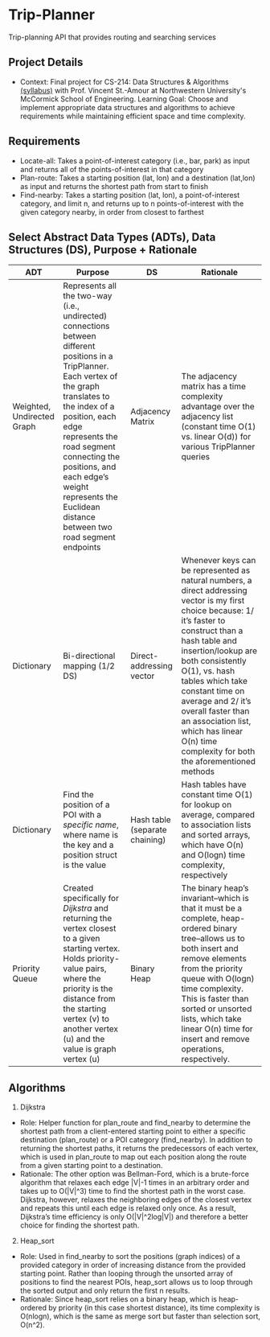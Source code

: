 # Trip-Planner
Trip-planning API that provides routing and searching services

## Project Details
- Context: Final project for CS-214: Data Structures & Algorithms [(syllabus)](https://drive.google.com/file/d/1riDzUiFLU5B3p4NK5gMSQ7cvKDDtP_cX/view?usp=sharing) with Prof. Vincent St.-Amour at Northwestern University's McCormick School of Engineering.
Learning Goal: Choose and implement appropriate data structures and algorithms to achieve requirements while maintaining efficient space and time complexity.

## Requirements
- Locate-all: Takes a point-of-interest category (i.e., bar, park) as input and returns all of the points-of-interest in that category
- Plan-route: Takes a starting position (lat, lon) and a destination (lat,lon) as input and returns the shortest path from start to finish
- Find-nearby: Takes a starting position (lat, lon), a point-of-interest category, and limit n, and returns up to n points-of-interest with the given category nearby, in order from closest to farthest


## Select Abstract Data Types (ADTs), Data Structures (DS), Purpose + Rationale
| ADT | Purpose | DS | Rationale |
| -------- | -------------------- | ----------- | -------------------------- |
| Weighted, Undirected Graph | Represents all the two-way (i.e., undirected) connections between different positions in a TripPlanner. Each vertex of the graph translates to the index of a position, each edge represents the road segment connecting the positions, and each edge’s weight represents the Euclidean distance between two road segment endpoints | Adjacency Matrix | The adjacency matrix has a time complexity advantage over the adjacency list (constant time O(1) vs. linear O(d)) for various TripPlanner queries | 
Dictionary | Bi-directional mapping (1/2 DS) | Direct-addressing vector | Whenever keys can be represented as natural numbers, a direct addressing vector is my first choice because: 1/ it’s faster to construct than a hash table and insertion/lookup are both consistently O(1), vs. hash tables which take constant time on average and 2/ it’s overall faster than an association list, which has linear O(n) time complexity for both the aforementioned methods |
Dictionary | Find the position of a POI with a _specific name_, where name is the key and a position struct is the value | Hash table (separate chaining) | Hash tables have constant time O(1) for lookup on average, compared to association lists and sorted arrays, which have O(n) and O(logn) time complexity, respectively |
Priority Queue | Created specifically for _Dijkstra_ and returning the vertex closest to a given starting vertex. Holds priority-value pairs, where the priority is the distance from the starting vertex (v) to another vertex (u) and the value is graph vertex (u) | Binary Heap | The binary heap’s invariant–which is that it must be a complete, heap-ordered binary tree–allows us to both insert and remove elements from the priority queue with O(logn) time complexity. This is faster than sorted or unsorted lists, which take linear O(n) time for insert and remove operations, respectively.|

## Algorithms
1. Dijkstra
- Role: Helper function for plan_route and find_nearby to determine the shortest path from a client-entered starting point to either a specific destination (plan_route) or a POI category (find_nearby). In addition to returning the shortest paths, it returns the predecessors of each vertex, which is used in plan_route to map out each position along the route from a given starting point to a destination. 
- Rationale: The other option was Bellman-Ford, which is a brute-force algorithm that relaxes each edge |V|-1 times in an arbitrary order and takes up to O(|V|^3) time to find the shortest path in the worst case. Dijkstra, however, relaxes the neighboring edges of the closest vertex and repeats this until each edge is relaxed only once. As a result, Dijkstra’s time efficiency is only O(|V|^2log|V|) and therefore a better choice for finding the shortest path. 

2. Heap_sort 
- Role: Used in find_nearby to sort the positions (graph indices) of a provided category in order of increasing distance from the provided starting point. Rather than looping through the unsorted array of positions to find the nearest POIs, heap_sort allows us to loop through the sorted output and only return the first n results.
- Rationale: Since heap_sort relies on a binary heap, which is heap-ordered by priority (in this case shortest distance), its time complexity is O(nlogn), which is the same as merge sort but faster than selection sort, O(n^2).

